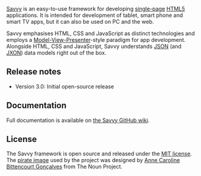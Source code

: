[Savvy](http://en.wiktionary.org/wiki/savvy) is an easy-to-use framework for developing [single-page](http://en.wikipedia.org/wiki/Single-page_application) [HTML5](http://www.w3.org/TR/html5/) applications. It is intended for development of tablet, smart phone and smart TV apps, but it can also be used on PC and the web.

Savvy emphasises HTML, CSS and JavaScript as distinct technologies and employs a [Model-View-Presenter](http://en.wikipedia.org/wiki/Model%E2%80%93view%E2%80%93presenter)-style paradigm for app development. Alongside HTML, CSS and JavaScript, Savvy understands [JSON](http://www.json.org/) (and [JXON](https://developer.mozilla.org/en-US/docs/JXON)) data models right out of the box.

## Release notes ##

* Version 3.0: Initial open-source release

## Documentation ##

Full documentation is available on [the Savvy GitHub wiki](https://github.com/avoca-learning/savvy/wiki).

## License ##

The Savvy framework is open source and released under the [MIT license](http://opensource.org/licenses/MIT). The [pirate image](http://thenounproject.com/noun/pirate/#icon-No13422) used by the project was designed by [Anne Caroline Bittencourt Gonçalves](http://thenounproject.com/anne1003) from The Noun Project.